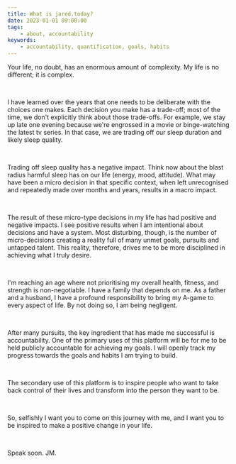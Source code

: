 ```yaml
---
title: What is jared.today?
date: 2023-01-01 09:00:00
tags:
    - about, accountability
keywords:
    - accountability, quantification, goals, habits
---
```


Your life, no doubt, has an enormous amount of complexity. My life is no different; it is complex.

&nbsp;
&nbsp;

I have learned over the years that one needs to be deliberate with the choices one makes. Each decision you make has a trade-off; most of the time, we don't explicitly think about those trade-offs. For example, we stay up late one evening because we're engrossed in a movie or binge-watching the latest tv series. In that case, we are trading off our sleep duration and likely sleep quality.


&nbsp;
&nbsp;

Trading off sleep quality has a negative impact. Think now about the blast radius harmful sleep has on our life (energy, mood, attitude). What may have been a micro decision in that specific context, when left unrecognised and repeatedly made over months and years, results in a macro impact.

&nbsp;
&nbsp;

The result of these micro-type decisions in my life has had positive and negative impacts. I see positive results when I am intentional about decisions and have a system. Most disturbing, though, is the number of micro-decisions creating a reality full of many unmet goals, pursuits and untapped talent. This reality, therefore, drives me to be more disciplined in achieving what I truly desire.

&nbsp;
&nbsp;

I'm reaching an age where not prioritising my overall health, fitness, and strength is non-negotiable. I have a family that depends on me. As a father and a husband, I have a profound responsibility to bring my A-game to every aspect of life. By not doing so, I am being negligent.

&nbsp;
&nbsp;

After many pursuits, the key ingredient that has made me successful is accountability. One of the primary uses of this platform will be for me to be held publicly accountable for achieving my goals. I will openly track my progress towards the goals and habits I am trying to build.

&nbsp;
&nbsp;

The secondary use of this platform is to inspire people who want to take back control of their lives and transform into the person they want to be. 

&nbsp;
&nbsp;

So, selfishly I want you to come on this journey with me, and I want you to be inspired to make a positive change in your life.

&nbsp;
&nbsp;

Speak soon. JM.